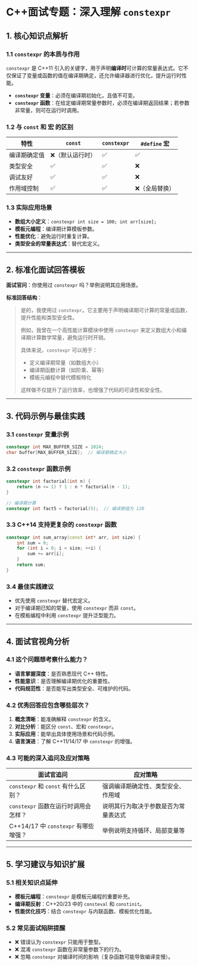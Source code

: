 


# C++面试专题：深入理解 `constexpr`
## 1. 核心知识点解析
### 1.1 `constexpr` 的本质与作用

`constexpr` 是 C++11 引入的关键字，用于声明**编译时**可计算的常量表达式。它不仅保证了变量或函数的值在编译期确定，还允许编译器进行优化，提升运行时性能。

- **`constexpr` 变量**：必须在编译期初始化，且值不可变。
- **`constexpr` 函数**：在给定编译期常量参数时，必须在编译期返回结果；若参数非常量，则可在运行时调用。

### 1.2 与 `const` 和 宏 的区别

| 特性            | `const`         | `constexpr`       | `#define` 宏     |
|-----------------|------------------|--------------------|------------------|
| 编译期确定值    | ❌（默认运行时） | ✅                  | ✅                |
| 类型安全        | ✅               | ✅                  | ❌                |
| 调试友好        | ✅               | ✅                  | ❌                |
| 作用域控制      | ✅               | ✅                  | ❌（全局替换）    |

### 1.3 实际应用场景

- **数组大小定义**：`constexpr int size = 100; int arr[size];`
- **模板元编程**：编译期计算模板参数。
- **性能优化**：避免运行时重复计算。
- **类型安全的常量表达式**：替代宏定义。

---

## 2. 标准化面试回答模板

**面试官问**：你使用过 `constexpr` 吗？举例说明其应用场景。

**标准回答结构**：

> 是的，我使用过 `constexpr`。它主要用于声明编译期可计算的常量或函数，提升性能和类型安全性。
>
> 例如，我曾在一个高性能计算模块中使用 `constexpr` 来定义数组大小和编译期计算数学常量，避免运行时开销。
>
> 具体来说，`constexpr` 可以用于：
> - 定义编译期常量（如数组大小）
> - 编译期函数计算（如阶乘、幂等）
> - 模板元编程中替代模板特化
>
> 这样做不仅提升了运行效率，也增强了代码的可读性和安全性。

---

## 3. 代码示例与最佳实践

### 3.1 `constexpr` 变量示例

```cpp
constexpr int MAX_BUFFER_SIZE = 1024;
char buffer[MAX_BUFFER_SIZE];  // 编译期确定大小
```

### 3.2 `constexpr` 函数示例

```cpp
constexpr int factorial(int n) {
    return (n <= 1) ? 1 : n * factorial(n - 1);
}

// 编译期计算
constexpr int fact5 = factorial(5);  // 编译期值为 120
```

### 3.3 C++14 支持更复杂的 `constexpr` 函数

```cpp
constexpr int sum_array(const int* arr, int size) {
    int sum = 0;
    for (int i = 0; i < size; ++i) {
        sum += arr[i];
    }
    return sum;
}
```

### 3.4 最佳实践建议

- 优先使用 `constexpr` 替代宏定义。
- 对于编译期已知的常量，使用 `constexpr` 而非 `const`。
- 在模板编程中利用 `constexpr` 提升泛型能力。

---

## 4. 面试官视角分析

### 4.1 这个问题想考察什么能力？

- **语言掌握深度**：是否熟悉现代 C++ 特性。
- **性能意识**：是否理解编译期优化的重要性。
- **代码规范性**：是否能写出类型安全、可维护的代码。

### 4.2 优秀回答应包含哪些层次？

1. **概念清晰**：能准确解释 `constexpr` 的含义。
2. **对比分析**：能区分 `const`、宏和 `constexpr`。
3. **实际应用**：能举出具体使用场景和代码示例。
4. **语言演进**：了解 C++11/14/17 中 `constexpr` 的增强。

### 4.3 可能的深入追问及应对策略

| 面试官追问 | 应对策略 |
|------------|----------|
| `constexpr` 和 `const` 有什么区别？ | 强调编译期确定性、类型安全、作用域 |
| `constexpr` 函数在运行时调用会怎样？ | 说明其行为取决于参数是否为常量表达式 |
| C++14/17 中 `constexpr` 有哪些增强？ | 举例说明支持循环、局部变量等 |

---

## 5. 学习建议与知识扩展

### 5.1 相关知识点延伸

- **模板元编程**：`constexpr` 是模板元编程的重要补充。
- **编译期反射**：C++20/23 中的 `consteval` 和 `constinit`。
- **性能优化技巧**：结合 `constexpr` 与内联函数、模板优化性能。

### 5.2 常见面试陷阱提醒

- ❌ 错误认为 `constexpr` 只能用于整型。
- ❌ 混淆 `constexpr` 函数在非常量参数下的行为。
- ❌ 忽略 `constexpr` 对编译时间的影响（复杂函数可能导致编译变慢）。